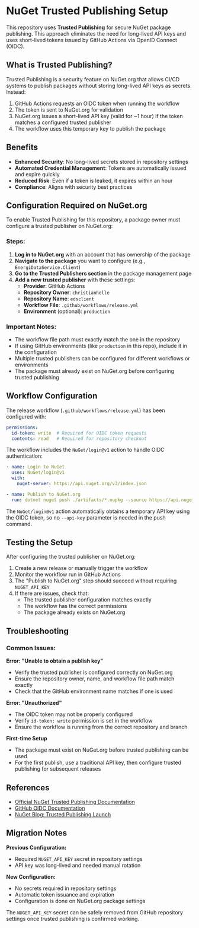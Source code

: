 # NuGet Trusted Publishing Setup

This repository uses **Trusted Publishing** for secure NuGet package publishing. This approach eliminates the need for long-lived API keys and uses short-lived tokens issued by GitHub Actions via OpenID Connect (OIDC).

## What is Trusted Publishing?

Trusted Publishing is a security feature on NuGet.org that allows CI/CD systems to publish packages without storing long-lived API keys as secrets. Instead:

1. GitHub Actions requests an OIDC token when running the workflow
2. The token is sent to NuGet.org for validation
3. NuGet.org issues a short-lived API key (valid for ~1 hour) if the token matches a configured trusted publisher
4. The workflow uses this temporary key to publish the package

## Benefits

- **Enhanced Security**: No long-lived secrets stored in repository settings
- **Automated Credential Management**: Tokens are automatically issued and expire quickly
- **Reduced Risk**: Even if a token is leaked, it expires within an hour
- **Compliance**: Aligns with security best practices

## Configuration Required on NuGet.org

To enable Trusted Publishing for this repository, a package owner must configure a trusted publisher on NuGet.org:

### Steps:

1. **Log in to NuGet.org** with an account that has ownership of the package
2. **Navigate to the package** you want to configure (e.g., `EnergiDataService.Client`)
3. **Go to the Trusted Publishers section** in the package management page
4. **Add a new trusted publisher** with these settings:
   - **Provider**: GitHub Actions
   - **Repository Owner**: `christianhelle`
   - **Repository Name**: `edsclient`
   - **Workflow File**: `.github/workflows/release.yml`
   - **Environment** (optional): `production`

### Important Notes:

- The workflow file path must exactly match the one in the repository
- If using GitHub environments (like `production` in this repo), include it in the configuration
- Multiple trusted publishers can be configured for different workflows or environments
- The package must already exist on NuGet.org before configuring trusted publishing

## Workflow Configuration

The release workflow (`.github/workflows/release.yml`) has been configured with:

```yaml
permissions:
  id-token: write  # Required for OIDC token requests
  contents: read   # Required for repository checkout
```

The workflow includes the `NuGet/login@v1` action to handle OIDC authentication:

```yaml
- name: Login to NuGet
  uses: NuGet/login@v1
  with:
    nuget-server: https://api.nuget.org/v3/index.json

- name: Publish to NuGet.org
  run: dotnet nuget push ./artifacts/*.nupkg --source https://api.nuget.org/v3/index.json --skip-duplicate
```

The `NuGet/login@v1` action automatically obtains a temporary API key using the OIDC token, so no `--api-key` parameter is needed in the push command.

## Testing the Setup

After configuring the trusted publisher on NuGet.org:

1. Create a new release or manually trigger the workflow
2. Monitor the workflow run in GitHub Actions
3. The "Publish to NuGet.org" step should succeed without requiring `NUGET_API_KEY`
4. If there are issues, check that:
   - The trusted publisher configuration matches exactly
   - The workflow has the correct permissions
   - The package already exists on NuGet.org

## Troubleshooting

### Common Issues:

**Error: "Unable to obtain a publish key"**
- Verify the trusted publisher is configured correctly on NuGet.org
- Ensure the repository owner, name, and workflow file path match exactly
- Check that the GitHub environment name matches if one is used

**Error: "Unauthorized"**
- The OIDC token may not be properly configured
- Verify `id-token: write` permission is set in the workflow
- Ensure the workflow is running from the correct repository and branch

**First-time Setup**
- The package must exist on NuGet.org before trusted publishing can be used
- For the first publish, use a traditional API key, then configure trusted publishing for subsequent releases

## References

- [Official NuGet Trusted Publishing Documentation](https://learn.microsoft.com/en-us/nuget/nuget-org/trusted-publishing)
- [GitHub OIDC Documentation](https://docs.github.com/en/actions/deployment/security-hardening-your-deployments/about-security-hardening-with-openid-connect)
- [NuGet Blog: Trusted Publishing Launch](https://devblogs.microsoft.com/dotnet/enhanced-security-is-here-with-the-new-trust-publishing-on-nuget-org/)

## Migration Notes

**Previous Configuration:**
- Required `NUGET_API_KEY` secret in repository settings
- API key was long-lived and needed manual rotation

**New Configuration:**
- No secrets required in repository settings
- Automatic token issuance and expiration
- Configuration is done on NuGet.org package settings

The `NUGET_API_KEY` secret can be safely removed from GitHub repository settings once trusted publishing is confirmed working.
